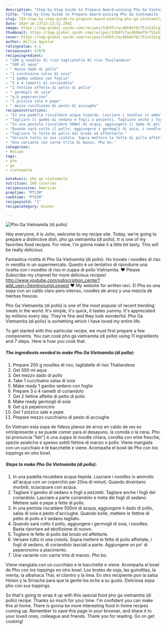 ```yaml
---
description: "Step-by-Step Guide to Prepare Award-winning Pho Ga Vietnamita (di pollo)"
title: "Step-by-Step Guide to Prepare Award-winning Pho Ga Vietnamita (di pollo)"
slug: 724-step-by-step-guide-to-prepare-award-winning-pho-ga-vietnamita-di-pollo
date: 2020-10-13T15:13:51.294Z
image: https://img-global.cpcdn.com/recipes/53b9fcfacd6b8ef9/751x532cq70/pho-ga-vietnamita-di-pollo-recipe-main-photo.jpg
thumbnail: https://img-global.cpcdn.com/recipes/53b9fcfacd6b8ef9/751x532cq70/pho-ga-vietnamita-di-pollo-recipe-main-photo.jpg
cover: https://img-global.cpcdn.com/recipes/53b9fcfacd6b8ef9/751x532cq70/pho-ga-vietnamita-di-pollo-recipe-main-photo.jpg
author: Willie Aguilar
ratingvalue: 4.1
reviewcount: 47076
recipeingredient:
- "200 g noodles di riso tagliatelle di riso Thailandese"
- "500 ml aqua"
- " mezzo dado di pollo"
- "1 cucchiaino salsa di soia"
- "1 gambo sedano con foglie"
- "3 o 4 rametti di coriandolo"
- "2 fettine affette di petto di pollo"
- " germogli di soia"
- "q.b peperoncino"
- "1 pizzico sale e pepe"
- " mezzo cucchiaino di pesto di acciughe"
recipeinstructions:
- "In una padella riscaldare acqua tiepida. Lasciare i noodles in ammollo all&#39;acqua con un coperchio per 20na di minuti. Quando diventano morbidi, sciacquare con acqua."
- "Tagliare il gambo di sedano e fogli a pezzetti. Tagliare anche i fogli del coriandolo. Lasciare a parte coriandolo e meta dei fogli di sedano. Mettere sale e pepe a fette di pollo."
- "In una pentola riscaldare 500ml di acqua, aggiungere il dado di pollo, salsa di soia e pesto d&#39;acciughe. Quando bolle, mettere le fettine di petto di pollo e il sedano tagliato."
- "Quando sarà cotto il pollo, aggiungere i germogli di soia, i noodles. Basta riportare ad ebollizione di nuovo."
- "Togliere le fette di pollo dal brodo ed affettarle."
- "Versare tutto in una ciotola. Sopra mettere le fette di pollo affettate, i fogli di sedano, di coriandolo lasciati a parte. Aggiungere un po&#39; di peperoncino a piacimento."
- "Una variante con carne trita di manzo. Pho bo."
categories:
- Recipe
tags:
- pho
- ga
- vietnamita

katakunci: pho ga vietnamita 
nutrition: 260 calories
recipecuisine: American
preptime: "PT13M"
cooktime: "PT52M"
recipeyield: "1"
recipecategory: Dinner

---
```



![Pho Ga Vietnamita (di pollo)](https://img-global.cpcdn.com/recipes/53b9fcfacd6b8ef9/751x532cq70/pho-ga-vietnamita-di-pollo-recipe-main-photo.jpg)

Hey everyone, it is John, welcome to my recipe site. Today, we're going to prepare a distinctive dish, pho ga vietnamita (di pollo). It is one of my favorites food recipes. For mine, I'm gonna make it a little bit tasty. This will be really delicious.

Fantastica ricetta di Pho Ga Vietnamita (di pollo). Ho trovato i noodles di riso in vendita in un supermercato. Questo è un tentativo di riprodurre una ricetta con i noodles di riso in zuppa di pollo Vietnamita. ♥ Please Subscribe my channel for more delicious recipes! http://www.youtube.com/subscription_center?add_user=SeonkyoungLongest ♥ My website for written reci. El Pho es una sopa con un caldo claro pero intenso, noodles de arroz y una mezcla de hierbas frescas.

Pho Ga Vietnamita (di pollo) is one of the most popular of recent trending meals in the world. It's simple, it's quick, it tastes yummy. It's appreciated by millions every day. They're fine and they look wonderful. Pho Ga Vietnamita (di pollo) is something which I have loved my entire life.


To get started with this particular recipe, we must first prepare a few components. You can cook pho ga vietnamita (di pollo) using 11 ingredients and 7 steps. Here is how you cook that.

<!--inarticleads1-->

##### The ingredients needed to make Pho Ga Vietnamita (di pollo):

1. Prepare 200 g noodles di riso, tagliatelle di riso Thailandese
1. Get 500 ml aqua
1. Get  mezzo dado di pollo
1. Take 1 cucchiaino salsa di soia
1. Make ready 1 gambo sedano con foglie
1. Prepare 3 o 4 rametti di coriandolo
1. Get 2 fettine affette di petto di pollo
1. Make ready  germogli di soia
1. Get q.b peperoncino
1. Get 1 pizzico sale e pepe
1. Prepare  mezzo cucchiaino di pesto di acciughe


En Vietnam esta sopa de fideos planos de arroz en caldo de res es omnipresente y se puede comer para el desayuno, la comida o la cena. Pho (si pronuncia &#34;fah&#34;) è una zuppa di noodle chiara, condita con erbe fresche, spezie asiatiche e spesso sottili fettine di manzo o pollo. Viene mangiata con un cucchiaio e le bacchette e viene. Acompaña el bowl de Pho con los toppings en otro bowl. 

<!--inarticleads2-->

##### Steps to make Pho Ga Vietnamita (di pollo):

1. In una padella riscaldare acqua tiepida. Lasciare i noodles in ammollo all&#39;acqua con un coperchio per 20na di minuti. Quando diventano morbidi, sciacquare con acqua.
1. Tagliare il gambo di sedano e fogli a pezzetti. Tagliare anche i fogli del coriandolo. Lasciare a parte coriandolo e meta dei fogli di sedano. Mettere sale e pepe a fette di pollo.
1. In una pentola riscaldare 500ml di acqua, aggiungere il dado di pollo, salsa di soia e pesto d&#39;acciughe. Quando bolle, mettere le fettine di petto di pollo e il sedano tagliato.
1. Quando sarà cotto il pollo, aggiungere i germogli di soia, i noodles. Basta riportare ad ebollizione di nuovo.
1. Togliere le fette di pollo dal brodo ed affettarle.
1. Versare tutto in una ciotola. Sopra mettere le fette di pollo affettate, i fogli di sedano, di coriandolo lasciati a parte. Aggiungere un po&#39; di peperoncino a piacimento.
1. Una variante con carne trita di manzo. Pho bo.


Viene mangiata con un cucchiaio e le bacchette e viene. Acompaña el bowl de Pho con los toppings en otro bowl. Los brotes de soja, las guindillas, la menta, la albahaca Thai, el cilantro y la lima. En otro recipiente pon la salsa Hoisin y la Sriracha para que la gente los eche a su gusto. Deliciosa sopa pho con sus toppings. 

So that's going to wrap it up with this special food pho ga vietnamita (di pollo) recipe. Thanks so much for your time. I'm confident you can make this at home. There is gonna be more interesting food in home recipes coming up. Remember to save this page in your browser, and share it to your loved ones, colleague and friends. Thank you for reading. Go on get cooking!
